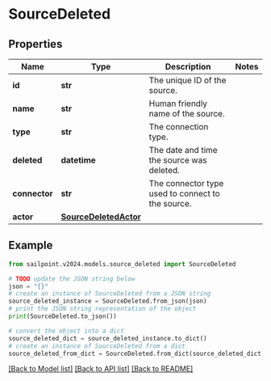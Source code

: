 # SourceDeleted


## Properties

Name | Type | Description | Notes
------------ | ------------- | ------------- | -------------
**id** | **str** | The unique ID of the source. | 
**name** | **str** | Human friendly name of the source. | 
**type** | **str** | The connection type. | 
**deleted** | **datetime** | The date and time the source was deleted. | 
**connector** | **str** | The connector type used to connect to the source. | 
**actor** | [**SourceDeletedActor**](SourceDeletedActor.md) |  | 

## Example

```python
from sailpoint.v2024.models.source_deleted import SourceDeleted

# TODO update the JSON string below
json = "{}"
# create an instance of SourceDeleted from a JSON string
source_deleted_instance = SourceDeleted.from_json(json)
# print the JSON string representation of the object
print(SourceDeleted.to_json())

# convert the object into a dict
source_deleted_dict = source_deleted_instance.to_dict()
# create an instance of SourceDeleted from a dict
source_deleted_from_dict = SourceDeleted.from_dict(source_deleted_dict)
```
[[Back to Model list]](../README.md#documentation-for-models) [[Back to API list]](../README.md#documentation-for-api-endpoints) [[Back to README]](../README.md)


